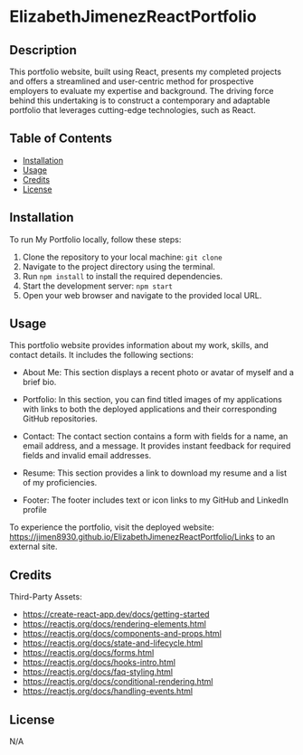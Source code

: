 # ElizabethJimenezReactPortfolio
## Description

This portfolio website, built using React, presents my completed projects and offers a streamlined and user-centric method for prospective employers to evaluate my expertise and background. The driving force behind this undertaking is to construct a contemporary and adaptable portfolio that leverages cutting-edge technologies, such as React.
## Table of Contents

- [Installation](#installation)
- [Usage](#usage)
- [Credits](#credits)
- [License](#license)

## Installation

To run My Portfolio locally, follow these steps:

1. Clone the repository to your local machine: `git clone `
2. Navigate to the project directory using the terminal.
3. Run `npm install` to install the required dependencies.
4. Start the development server: `npm start` 
6. Open your web browser and navigate to the provided local URL.

## Usage

This portfolio website provides information about my work, skills, and contact details. It includes the following sections:

- About Me: This section displays a recent photo or avatar of myself and a brief bio.

- Portfolio: In this section, you can find titled images of my applications with links to both the deployed applications and their corresponding GitHub repositories.

- Contact: The contact section contains a form with fields for a name, an email address, and a message. It provides instant feedback for required fields and invalid email addresses.

- Resume: This section provides a link to download my resume and a list of my proficiencies.

- Footer: The footer includes text or icon links to my GitHub and LinkedIn profile
    
To experience the portfolio, visit the deployed website: https://jimen8930.github.io/ElizabethJimenezReactPortfolio/Links to an external site.

## Credits

Third-Party Assets:

- https://create-react-app.dev/docs/getting-started
- https://reactjs.org/docs/rendering-elements.html
- https://reactjs.org/docs/components-and-props.html
- https://reactjs.org/docs/state-and-lifecycle.html
- https://reactjs.org/docs/forms.html
- https://reactjs.org/docs/hooks-intro.html
- https://reactjs.org/docs/faq-styling.html
- https://reactjs.org/docs/conditional-rendering.html
- https://reactjs.org/docs/handling-events.html

## License

N/A
